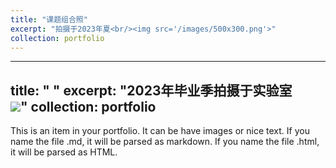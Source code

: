 ```yaml
---
title: "课题组合照"
excerpt: "拍摄于2023年夏<br/><img src='/images/500x300.png'>"
collection: portfolio
---
```

---
title: " "
excerpt: "2023年毕业季拍摄于实验室 <br/><img src='/images/2023.png'>"
collection: portfolio
---

This is an item in your portfolio. It can be have images or nice text. If you name the file .md, it will be parsed as markdown. If you name the file .html, it will be parsed as HTML. 

